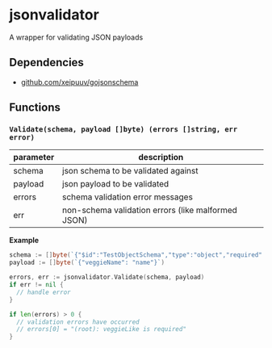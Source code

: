 # jsonvalidator
A wrapper for validating JSON payloads

## Dependencies

* [github.com/xeipuuv/gojsonschema](https://github.com/xeipuuv/gojsonschema)

## Functions

### `Validate(schema, payload []byte) (errors []string, err error)`

| parameter | description                                        |
|-----------|----------------------------------------------------|
| schema    | json schema to be validated against                |
| payload   | json payload to be validated                       |
| errors    | schema validation error messages                   |
| err       | non-schema validation errors (like malformed JSON) |

**Example**

```go
schema := []byte(`{"$id":"TestObjectSchema","type":"object","required":["veggieName","veggieLike"],"properties":{"veggieName":{"type":"string"},"veggieLike":{"type":"boolean"}}}`)
payload := []byte(`{"veggieName": "name"}`)

errors, err := jsonvalidator.Validate(schema, payload)
if err != nil {
  // handle error
}

if len(errors) > 0 {
  // validation errors have occurred
  // errors[0] = "(root): veggieLike is required"
}
```
